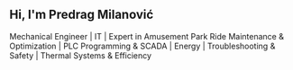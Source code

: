 ## Hi, I'm Predrag Milanović

Mechanical Engineer | IT | Expert in Amusement Park Ride Maintenance & Optimization | PLC Programming & SCADA | Energy | Troubleshooting & Safety | Thermal Systems & Efficiency

